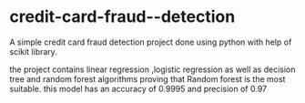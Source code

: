 # credit-card-fraud--detection
A simple credit card fraud detection project done using python with help of scikit library.


the project contains linear regression ,logistic regression as well as decision tree and random forest algorithms proving that Random forest is the most suitable. 
this model has an accuracy of 0.9995 and precision of 0.97
